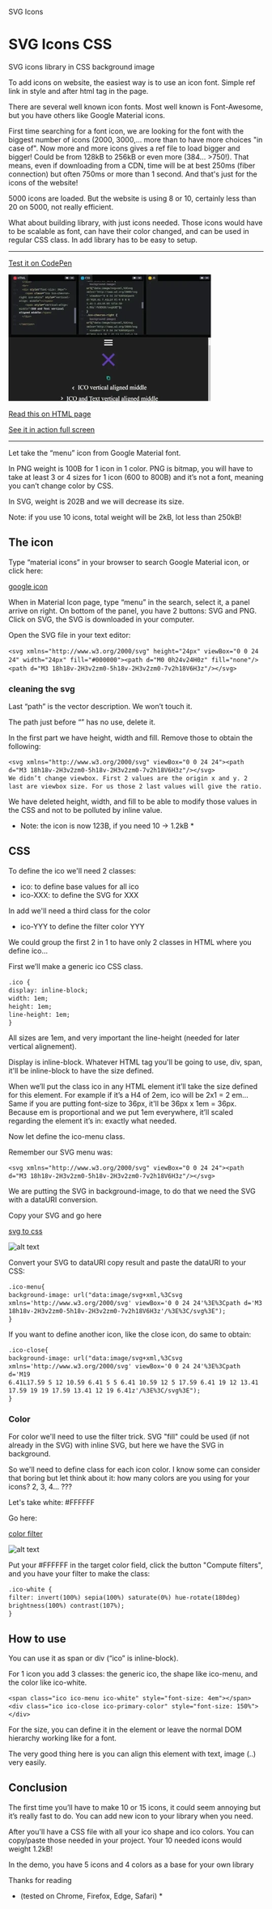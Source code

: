 SVG Icons

# SVG Icons CSS #
SVG icons library in CSS background image

To add icons on website, the easiest way is to use an icon font. Simple ref link in style and after html tag in the page.

There are several well known icon fonts. Most well known is Font-Awesome, but you have others like Google Material icons.

First time searching for a font icon, we are looking for the font with the biggest number of icons (2000, 3000,... more than to have more choices "in case of". Now more and more icons gives a ref file to load bigger and bigger! Could be from 128kB to 256kB or even more (384... >750!). That means, even if downloading from a CDN, time will be at best 250ms (fiber connection) but often 750ms or more than 1 second. And that's just for the icons of the website!

5000 icons are loaded. But the website is using 8 or 10, certainly less than 20 on 5000, not really efficient.

What about building library, with just icons needed. Those icons would have to be scalable as font, can have their color changed, and can be used in regular CSS class. In add library has to be easy to setup.

---

<a href="https://codepen.io/pierfarrugia/pen/eYrENzZ" target="_blank">Test it on CodePen</a>

![alt text](https://github.com/pierfarrugia/svgiconsCSS/blob/main/svg_icons.webp)

<a href="https://aonecommunication.ch/dev/creativeprog/blog.html#svgIconsCSS" target="_blank">Read this on HTML page</a>

<a href="https://aonecommunication.ch/dev/creativeprog/content/svg_icons_CSS.html" target="_blank">See it in action full screen</a>


---

Let take the “menu” icon from Google Material font.

In PNG weight is 100B for 1 icon in 1 color. PNG is bitmap, you will have to take at least 3 or 4 sizes for 1 icon (600 to 800B) and it’s not a font, meaning you can’t change color by CSS.

In SVG, weight is 202B and we will decrease its size.

Note: if you use 10 icons, total weight will be 2kB, lot less than 250kB!

## The icon
Type “material icons” in your browser to search Google Material icon, or click here:

<a href="https://fonts.google.com/icons?selected=Material+Icons" target="_blank">google icon</a>

When in Material Icon page, type “menu” in the search, select it, a panel arrive on right. On bottom of the panel, you have 2 buttons: SVG and PNG. Click on SVG, the SVG is downloaded in your computer.

Open the SVG file in your text editor:

``` <svg xmlns="http://www.w3.org/2000/svg" height="24px" viewBox="0 0 24 24" width="24px" fill="#000000"><path d="M0 0h24v24H0z" fill="none"/><path d="M3 18h18v-2H3v2zm0-5h18v-2H3v2zm0-7v2h18V6H3z"/></svg> ```

### cleaning the svg

Last “path” is the vector description. We won’t touch it.

The path just before “” has no use, delete it.

In the first part we have height, width and fill. Remove those to obtain the following:

```
<svg xmlns="http://www.w3.org/2000/svg" viewBox="0 0 24 24"><path d="M3 18h18v-2H3v2zm0-5h18v-2H3v2zm0-7v2h18V6H3z"/></svg> 
We didn’t change viewbox. First 2 values are the origin x and y. 2 last are viewbox size. For us those 2 last values will give the ratio.
```

We have deleted height, width, and fill to be able to modify those values in the CSS and not to be polluted by inline value.

* Note: the icon is now 123B, if you need 10 -> 1.2kB *

## CSS

To define the ico we'll need 2 classes:

- ico: to define base values for all ico
- ico-XXX: to define the SVG for XXX

In add we'll need a third class for the color

- ico-YYY to define the filter color YYY

We could group the first 2 in 1 to have only 2 classes in HTML where you define ico...

First we’ll make a generic ico CSS class.

```
.ico {
display: inline-block;
width: 1em;
height: 1em;
line-height: 1em;
}
```

All sizes are 1em, and very important the line-height (needed for later vertical alignement).

Display is inline-block. Whatever HTML tag you'll be going to use, div, span, it'll be inline-block to have the size defined.

When we’ll put the class ico in any HTML element it’ll take the size defined for this element. For example if it’s a H4 of 2em, ico will be 2x1 = 2 em… Same if you are putting font-size to 36px, it'll be 36px x 1em = 36px. Because em is proportional and we put 1em everywhere, it’ll scaled regarding the element it’s in: exactly what needed.

Now let define the ico-menu class.

Remember our SVG menu was:

```
<svg xmlns="http://www.w3.org/2000/svg" viewBox="0 0 24 24"><path d="M3 18h18v-2H3v2zm0-5h18v-2H3v2zm0-7v2h18V6H3z"/></svg>
```

We are putting the SVG in background-image, to do that we need the SVG with a dataURI conversion.

Copy your SVG and go here

<a href="https://www.svgbackgrounds.com/tools/svg-to-css/" target="_blank">svg to css</a>

![alt text](https://github.com/pierfarrugia/svgiconsCSS/blob/main/data_uri.webp)


Convert your SVG to dataURI copy result and paste the dataURI to your CSS:

```
.ico-menu{
background-image: url("data:image/svg+xml,%3Csvg xmlns='http://www.w3.org/2000/svg' viewBox='0 0 24 24'%3E%3Cpath d='M3
18h18v-2H3v2zm0-5h18v-2H3v2zm0-7v2h18V6H3z'/%3E%3C/svg%3E");
}
```
If you want to define another icon, like the close icon, do same to obtain:
```
.ico-close{
background-image: url("data:image/svg+xml,%3Csvg xmlns='http://www.w3.org/2000/svg' viewBox='0 0 24 24'%3E%3Cpath d='M19
6.41L17.59 5 12 10.59 6.41 5 5 6.41 10.59 12 5 17.59 6.41 19 12 13.41 17.59 19 19 17.59 13.41 12 19 6.41z'/%3E%3C/svg%3E");
}
```

### Color

For color we'll need to use the filter trick. SVG "fill" could be used (if not already in the SVG) with inline SVG, but here we have the SVG in background.

So we'll need to define class for each icon color. I know some can consider that boring but let think about it: how many colors are you using for your icons? 2, 3, 4... ???

Let's take white: #FFFFFF

Go here:

<a href="https://codepen.io/sosuke/pen/Pjoqqp" target="_blank">color filter</a>

![alt text](https://github.com/pierfarrugia/svgiconsCSS/blob/main/filter_color.webp)

Put your #FFFFFF in the target color field, click the button "Compute filters", and you have your filter to make the class:
```
.ico-white {
filter: invert(100%) sepia(100%) saturate(0%) hue-rotate(180deg) brightness(100%) contrast(107%);
}
```

## How to use

You can use it as span or div (“ico” is inline-block).

For 1 icon you add 3 classes: the generic ico, the shape like ico-menu, and the color like ico-white.
```
<span class="ico ico-menu ico-white" style="font-size: 4em"></span>
<div class="ico ico-close ico-primary-color" style="font-size: 150%"></div>
```

For the size, you can define it in the element or leave the normal DOM hierarchy working like for a font.

The very good thing here is you can align this element with text, image (..) very easily.

## Conclusion

The first time you’ll have to make 10 or 15 icons, it could seem annoying but it’s really fast to do. You can add new icon to your library when you need.

After you'll have a CSS file with all your ico shape and ico colors. You can copy/paste those needed in your project. Your 10 needed icons would weight 1.2kB!

In the demo, you have 5 icons and 4 colors as a base for your own library

Thanks for reading

* (tested on Chrome, Firefox, Edge, Safari) *

